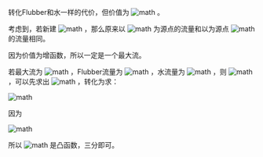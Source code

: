 转化Flubber和水一样的代价，但价值为 ![math](https://render.githubusercontent.com/render/math?math=%28%5Cdfrac%20Fv%29%5EaW%5E%7B1-a%7D%3D%5Cdfrac%201%7Bv%5Ea%7DF%5EaW%5E%7B1-a%7D) 。

考虑到，若新建 ![math](https://render.githubusercontent.com/render/math?math=0%5Crightarrow%201%2C2) ，那么原来以 ![math](https://render.githubusercontent.com/render/math?math=1%2C2) 为源点的流量和以为源点 ![math](https://render.githubusercontent.com/render/math?math=0) 的流量相同。

因为价值为增函数，所以一定是一个最大流。

若最大流为 ![math](https://render.githubusercontent.com/render/math?math=f_0) ，Flubber流量为 ![math](https://render.githubusercontent.com/render/math?math=f_1) ，水流量为 ![math](https://render.githubusercontent.com/render/math?math=f_2) ，则 ![math](https://render.githubusercontent.com/render/math?math=f_2%3Df_0-f_1) ，可以先求出 ![math](https://render.githubusercontent.com/render/math?math=f_1%5Cin%5Bl%2Cr%5D) ，转化为求：



![math](https://render.githubusercontent.com/render/math?math=%5Cmax%20f%28x%29%3Dx%5Ea%28f_0-x%29%5E%7B1-a%7D%2Cx%5Cin%5Bl%2Cr%5D)



因为



![math](https://render.githubusercontent.com/render/math?math=%5Cbegin%7Balign%7D%0Af%27%28x%29%3D%26x%5Ea%28f_0-x%29%5E%7B1-a%7D%28%5Cdfrac%7Ba%7D%7Bx%7D-%5Cdfrac%7B%281-a%29%7D%7Bf_%7B0%7D-x%7D%29%5C%5C%0A%3D%26x%5E%7Ba-1%7D%28f_0-x%29%5E%7B-a%7D%28af_0-x%29%5C%5C%0Af%27%27%28x%29%3D%26%28af_0-x%29x%5E%7Ba-1%7D%28f_0-x%29%5E%7B-a%7D%28-%5Cdfrac%7B1%7D%7Baf_0-x%7D%2B%5Cdfrac%7B%28a-1%29%7Dx-%5Cdfrac%7B-a%7D%7Bf_0-x%7D%29%5C%5C%0A%3D%26%28a-1%29af_0%5E2%28f_0-x%29%5E%7B-1-a%7Dx%5E%7Ba-2%7D%3C0%0A%5Cend%7Balign%7D)



所以 ![math](https://render.githubusercontent.com/render/math?math=f%28x%29) 是凸函数，三分即可。
